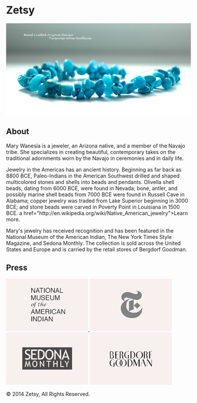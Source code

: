 <h1>Zetsy</h1>

<!-- featured image -->
<img src="images/necklace.jpg" />


<h2>About</h2>

<p>
Mary Wanesia is a jeweler, an Arizona native, and a member of the Navajo tribe. She specializes in creating beautiful, contemporary takes on the traditional adornments worn by the Navajo in ceremonies and in daily life.</p>

<P>
Jewelry in the Americas has an ancient history. Beginning as far back as 8800 BCE, Paleo-Indians in the American Southwest drilled and shaped multicolored stones and shells into beads and pendants. Olivella shell beads, dating from 6000 BCE, were found in Nevada; bone, antler, and possibly marine shell beads from 7000 BCE were found in Russell Cave in Alabama; copper jewelry was traded from Lake Superior beginning in 3000 BCE; and stone beads were carved in Poverty Point in Louisiana in 1500 BCE. a href="http://en.wikipedia.org/wiki/Native_American_jewelry">Learn more.</a></p>

<p>
Mary's jewelry has received recognition and has been featured in the National Museum of the American Indian, The New York Times Style Magazine, and Sedona Monthly. The collection is sold across the United States and Europe and is carried by the retail stores of Bergdorf Goodman. </p>

<h2>
Press</h2>


<a href="http://nmai.si.edu"><img src="images/nmai-logo.png" /> </a>
<a href="http://www.nytimes.com/pages/t-magazine/"> <img src="images/times-logo.png" /></a>
<a href="http://www.sedonamonthly.com"><img src="images/sedona-logo.png"></a>
<a href="http://www.bergdorfgoodman.com/"><img src="images/bergdorf-logo.png"></a>



<p>&copy; 2014 Zetsy, All Rights Reserved.</p>
